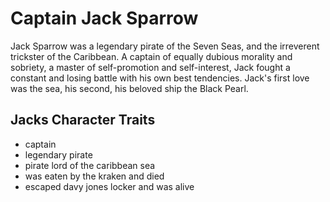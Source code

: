 # Captain Jack Sparrow

Jack Sparrow was a legendary pirate of the Seven Seas, and the irreverent trickster of the Caribbean. A captain of equally dubious morality and sobriety, a master of self-promotion and self-interest, Jack fought a constant and losing battle with his own best tendencies. Jack's first love was the sea, his second, his beloved ship the Black Pearl.

## Jacks Character Traits
* captain
* legendary pirate
* pirate lord of the caribbean sea
* was eaten by the kraken and died
* escaped davy jones locker and was alive
